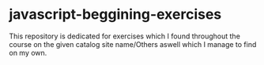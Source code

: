 # javascript-beggining-exercises


This repository is dedicated for exercises which I found throughout the course on the given catalog site name/Others aswell which I manage to find on my own. 
